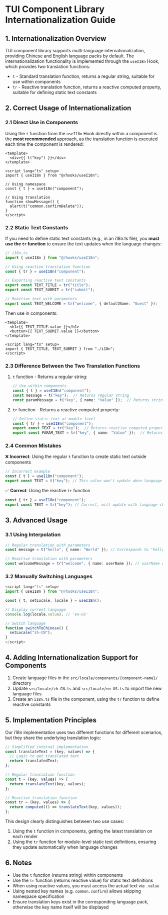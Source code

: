 # TUI Component Library Internationalization Guide

## 1. Internationalization Overview

TUI component library supports multi-language internationalization, providing Chinese and English language packs by default. The internationalization functionality is implemented through the `useI18n` Hook, which provides two translation functions:

- `t` - Standard translation function, returns a regular string, suitable for use within components
- `tr` - Reactive translation function, returns a reactive computed property, suitable for defining static text constants

## 2. Correct Usage of Internationalization

### 2.1 Direct Use in Components

Using the `t` function from the `useI18n` Hook directly within a component is the **most recommended** approach, as the translation function is executed each time the component is rendered:

```vue
<template>
  <div>{{ t("key") }}</div>
</template>

<script lang="ts" setup>
import { useI18n } from "@/hooks/useI18n";

// Using namespace
const { t } = useI18n("component");

// Using translation
function showMessage() {
  alert(t("common.confirmDelete"));
}
</script>
```

### 2.2 Static Text Constants

If you need to define static text constants (e.g., in an i18n.ts file), you **must use the `tr` function** to ensure the text updates when the language changes:

```typescript
// i18n.ts
import { useI18n } from "@/hooks/useI18n";

// Using reactive translation function
const { tr } = useI18n("component");

// Exporting reactive text constants
export const TEXT_TITLE = tr("title");
export const TEXT_SUBMIT = tr("submit");

// Reactive text with parameters
export const TEXT_WELCOME = tr("welcome", { defaultName: "Guest" });
```

Then use in components:

```vue
<template>
  <h1>{{ TEXT_TITLE.value }}</h1>
  <button>{{ TEXT_SUBMIT.value }}</button>
</template>

<script lang="ts" setup>
import { TEXT_TITLE, TEXT_SUBMIT } from "./i18n";
</script>
```

### 2.3 Difference Between the Two Translation Functions

1. `t` function - Returns a regular string:
   ```typescript
   // Use within components
   const { t } = useI18n("component");
   const message = t("key");  // Returns regular string
   const paramMessage = t("key", { name: "Value" });  // Returns string with parameters
   ```

2. `tr` function - Returns a reactive computed property:
   ```typescript
   // Define static text at module level
   const { tr } = useI18n("component");
   export const TEXT = tr("key");  // Returns reactive computed property
   export const PARAM_TEXT = tr("key", { name: "Value" });  // Returns reactive computed property with parameters
   ```

### 2.4 Common Mistakes

❌ **Incorrect**: Using the regular `t` function to create static text outside components

```typescript
// Incorrect example
const { t } = useI18n("component");
export const TEXT = t("key"); // This value won't update when language changes!
```

✅ **Correct**: Using the reactive `tr` function

```typescript
const { tr } = useI18n("component");
export const TEXT = tr("key"); // Correct, will update with language changes
```

## 3. Advanced Usage

### 3.1 Using Interpolation

```typescript
// Regular translation with parameters
const message = t("hello", { name: "World" }); // Corresponds to "hello": "Hello, {name}"

// Reactive translation with parameters
const welcomeMessage = tr("welcome", { name: userName }); // userName can be reactive
```

### 3.2 Manually Switching Languages

```typescript
<script lang="ts" setup>
import { useI18n } from "@/hooks/useI18n";

const { t, setLocale, locale } = useI18n();

// Display current language
console.log(locale.value); // 'en-US'

// Switch language
function switchToChinese() {
  setLocale("zh-CN");
}
</script>
```

## 4. Adding Internationalization Support for Components

1. Create language files in the `src/locale/components/{component-name}/` directory
2. Update `src/locale/zh-CN.ts` and `src/locale/en-US.ts` to import the new language files
3. Create an `i18n.ts` file in the component, using the `tr` function to define reactive constants

## 5. Implementation Principles

Our i18n implementation uses two different functions for different scenarios, but they share the underlying translation logic:

```typescript
// Simplified internal implementation
const translateText = (key, values) => {
  // Logic to get translated text
  return translatedText;
};

// Regular translation function
const t = (key, values) => {
  return translateText(key, values);
};

// Reactive translation function
const tr = (key, values) => {
  return computed(() => translateText(key, values));
};
```

This design clearly distinguishes between two use cases:
1. Using the `t` function in components, getting the latest translation on each render
2. Using the `tr` function for module-level static text definitions, ensuring they update automatically when language changes

## 6. Notes

- Use the `t` function (returns string) within components
- Use the `tr` function (returns reactive value) for static text definitions
- When using reactive values, you must access the actual text via `.value`
- Using nested key names (e.g. `common.confirm`) allows skipping namespace specification
- Ensure translation keys exist in the corresponding language pack, otherwise the key name itself will be displayed 